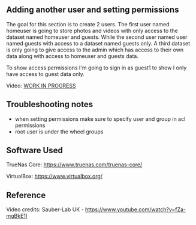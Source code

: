
## Adding another user and setting permissions
The goal for this section is to create 2 users. The first user named homeuser is going to store photos and videos with only access to the dataset named homeuser and guests. While the second user named user named guests with access to a dataset named guests only. A third dataset is only going to give access to the admin which has access to their own data along with access to homeuser and guests data.

To show access permissions I'm going to sign in as guest1 to show I only have access to guest data only.



Video: [WORK IN PROGRESS](https://youtu.be/Bu_vCavNwdw)

## Troubleshooting notes

- when setting permissions make sure to specify user and group in acl permissions
- root user is under the wheel groups


## Software Used
    

TrueNas Core: https://www.truenas.com/truenas-core/

VirtualBox: https://www.virtualbox.org/


## Reference

Video credits: Sauber-Lab UK - https://www.youtube.com/watch?v=fZa-mgBkE1I
